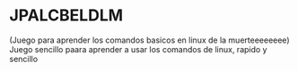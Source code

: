 # JPALCBELDLM
(Juego para aprender los comandos basicos en linux de la muerteeeeeeee)
Juego sencillo paara aprender a usar los comandos de linux, rapido y sencillo
